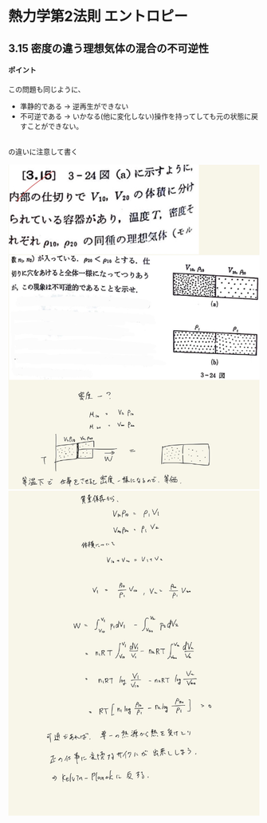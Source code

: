 <script type="text/javascript" async src="https://cdnjs.cloudflare.com/ajax/libs/mathjax/2.7.7/MathJax.js?config=TeX-MML-AM_CHTML">


</script>

<script type="text/x-mathjax-config">
 MathJax.Hub.Config({
 tex2jax: {
 inlineMath: [['$', '$'] ],
 displayMath: [ ['$$','$$'], ["\\[","\\]"] ]
 }
 });
</script>

# 熱力学第2法則 エントロピー
## 3.15 密度の違う理想気体の混合の不可逆性

#### ポイント

この問題も同じように、
<br>

- 準静的である → 逆再生ができない
- 不可逆である → いかなる(他に変化しない)操作を持ってしても元の状態に戻すことができない。

<br>
の違いに注意して書く
<br>
<br>

<img width="600" alt="Harashima-70" src="./images/Harashima-70.jpg">
<img width="600" alt="Harashima-71" src="./images/Harashima-71.jpg">